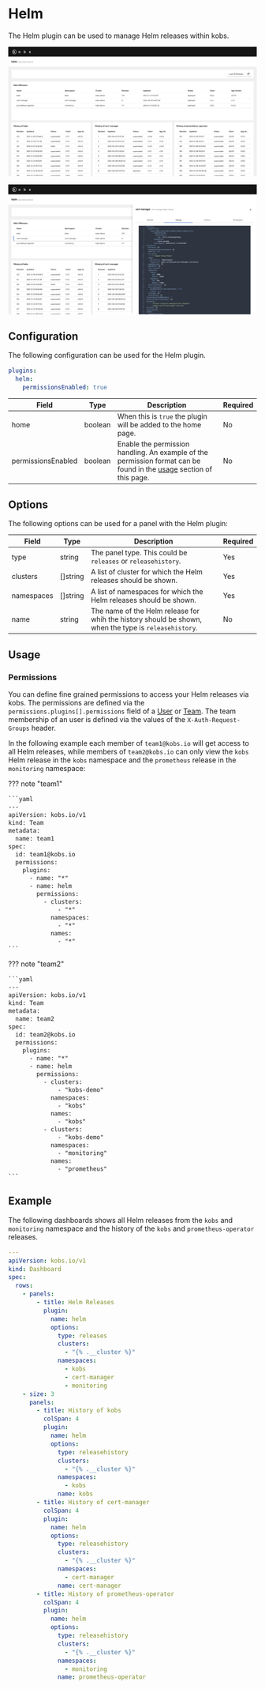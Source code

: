 # Helm

The Helm plugin can be used to manage Helm releases within kobs.

![Dashboard](assets/helm-dashboard.png)

![Details](assets/helm-details.png)

## Configuration

The following configuration can be used for the Helm plugin.

```yaml
plugins:
  helm:
    permissionsEnabled: true
```

| Field | Type | Description | Required |
| ----- | ---- | ----------- | -------- |
| home | boolean | When this is `true` the plugin will be added to the home page. | No |
| permissionsEnabled | boolean | Enable the permission handling. An example of the permission format can be found in the [usage](#usage) section of this page. | No |

## Options

The following options can be used for a panel with the Helm plugin:

| Field | Type | Description | Required |
| ----- | ---- | ----------- | -------- |
| type | string | The panel type. This could be `releases` or `releasehistory`. | Yes |
| clusters | []string | A list of cluster for which the Helm releases should be shown. | Yes |
| namespaces |[]string | A list of namespaces for which the Helm releases should be shown. | Yes |
| name | string | The name of the Helm release for whih the history should be shown, when the type is `releasehistory`. | No |

## Usage

### Permissions

You can define fine grained permissions to access your Helm releases via kobs. The permissions are defined via the `permissions.plugins[].permissions` field of a [User](../resources/users.md) or [Team](../resources/teams.md). The team membership of an user is defined via the values of the `X-Auth-Request-Groups` header.

In the following example each member of `team1@kobs.io` will get access to all Helm releases, while members of `team2@kobs.io` can only view the `kobs` Helm release in the `kobs` namespace and the `prometheus` release in the `monitoring` namespace:

??? note "team1"

    ```yaml
    ---
    apiVersion: kobs.io/v1
    kind: Team
    metadata:
      name: team1
    spec:
      id: team1@kobs.io
      permissions:
        plugins:
          - name: "*"
          - name: helm
            permissions:
              - clusters:
                  - "*"
                namespaces:
                  - "*"
                names:
                  - "*"
    ```

??? note "team2"

    ```yaml
    ---
    apiVersion: kobs.io/v1
    kind: Team
    metadata:
      name: team2
    spec:
      id: team2@kobs.io
      permissions:
        plugins:
          - name: "*"
          - name: helm
            permissions:
              - clusters:
                  - "kobs-demo"
                namespaces:
                  - "kobs"
                names:
                  - "kobs"
              - clusters:
                  - "kobs-demo"
                namespaces:
                  - "monitoring"
                names:
                  - "prometheus"
    ```

## Example

The following dashboards shows all Helm releases from the `kobs` and `monitoring` namespace and the history of the `kobs` and `prometheus-operator` releases.

```yaml
---
apiVersion: kobs.io/v1
kind: Dashboard
spec:
  rows:
    - panels:
        - title: Helm Releases
          plugin:
            name: helm
            options:
              type: releases
              clusters:
                - "{% .__cluster %}"
              namespaces:
                - kobs
                - cert-manager
                - monitoring
    - size: 3
      panels:
        - title: History of kobs
          colSpan: 4
          plugin:
            name: helm
            options:
              type: releasehistory
              clusters:
                - "{% .__cluster %}"
              namespaces:
                - kobs
              name: kobs
        - title: History of cert-manager
          colSpan: 4
          plugin:
            name: helm
            options:
              type: releasehistory
              clusters:
                - "{% .__cluster %}"
              namespaces:
                - cert-manager
              name: cert-manager
        - title: History of prometheus-operator
          colSpan: 4
          plugin:
            name: helm
            options:
              type: releasehistory
              clusters:
                - "{% .__cluster %}"
              namespaces:
                - monitoring
              name: prometheus-operator
```
